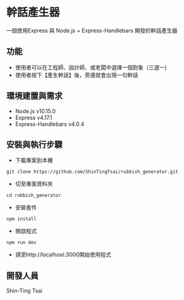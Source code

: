 # 幹話產生器

一個使用Express 與 Node.js + Express-Handlebars 開發的幹話產生器

## 功能

- 使用者可以在工程師、設計師、或老闆中選擇一個對象（三選一)
- 使用者按下【產生幹話】後，旁邊就會出現一句幹話

## 環境建置與需求
- Node.js v10.15.0
- Express v4.17.1
- Express-Handlebars v4.0.4


## 安裝與執行步驟
- 下載專案到本機
```
git clone https://github.com/ShinTingTsai/rubbish_generator.git
```
- 切至專案資料夾
```
cd rubbish_generator
```
- 安裝套件
```
npm install
```
- 開啟程式
```
npm run dev
```
- 請至http://localhost:3000開始使用程式


## 開發人員
Shin-Ting Tsai
